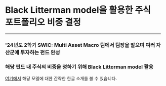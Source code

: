 # Black Litterman model을 활용한 주식 포트폴리오 비중 결정
***
### '24년도 2학기 SWIC: Multi Asset Macro 팀에서 팀장을 맡으며 여러 자산군에 투자하는 펀드 완성

### 해당 펀드 내 주식의 비중을 정하기 위해 Black Litterman model 활용
[여기에서](https://pleasurehwang.tistory.com/14) 해당 모델에 대한 간략한 한글 소개를 볼 수 있습니다.
